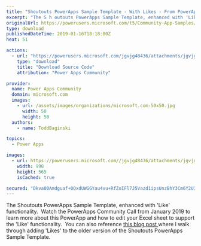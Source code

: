 ```yaml
---
title: "Shoutouts PowerApps Sample Template - With Likes - From PowerApps January 2019 Community Call"
excerpt: "The S h outouts PowerApps Sample Template, enhanced with 'Like' functionality. Watch the PowerApps Community Call from January 2019 to learn more"
originalUrl: https://powerusers.microsoft.com/t5/Community-App-Samples/Shoutouts-PowerApps-Sample-Template-With-Likes-From-PowerApps/td-p/205643
type: download
publishedDateTime: 2019-01-16T18:18:00Z
heat: 51

actions:
  - url: "https://powerusers.microsoft.com/jgvjg48436/attachments/jgvjg48436/AppFeedbackGallery/78/2/Shoutouts%20-%20Tablet%20-%20With%20Likes%20-%20PowerAppsCC.msapp"
    type: "download"
    title: "Download Source Code"
    attribution: "Power Apps Community"

provider:
  name: Power Apps Community
  domain: microsoft.com
  images:
    - url: /assets/images/organizations/microsoft.com-50x50.jpg
      width: 50
      height: 50
  authors:
    - name: ToddBaginski

topics:
  - Power Apps

images:
  - url: https://powerusers.microsoft.com//jgvjg48436/attachments/jgvjg48436/AppFeedbackGallery/78/1/Shoutouts%20With%20Likes.png
    width: 998
    height: 565
    isCached: true

secured: "Dkva00Amdguaf+0QxdUWGGYau4vu+RfZoIFl7J5Vazd1ipsUnzBhY3Cm6Y2U3JNxgLcPsiXo1v/LcEcjOJIZdzD5XkFJYCVW8ZzA6cQkiHw5OsMxUxOf3vkusmb1IdPaAOQjQFm+KBh8zlyiA/HRZu4NerbS3DYXwdcaY8OOQztQHb/3CDNRGhQqZ4uNoaQNYBADAWDDJPcZq1ZzKFwS6vLOug4pFk3lnQgqBrAIlfBdSSJkL1uy29QoBjG5hK7n6rnoZhKK3hmqozPHcebI1FtIJ42sg0c8hdliLsRpZaIVmfB9VJSYyfXzCNWrZq6eq4zv0bK42gf7tHs4SFxKGRLwSv66QFsw9OLejM0oFOfvxAPw+Hn17iITrZZSKDFmxSKFQhVixa4Gcf3xGn2cNA==;V4f1TdAkYDns+UsxhcAZOQ=="
---
```

<p><span>The S</span><span>h</span><span>outouts PowerApps Sample Template, enhanced with 'Like' functionality.&nbsp; Watch the PowerApps Community Call from January 2019 to learn more about this PowerApp and how to edit your Excel sheet to support the&nbsp;</span><span>'Like'&nbsp;</span><span>functionality.&nbsp; You can also&nbsp;</span><span>reference&nbsp;</span><a href="http://toddbaginski.com/blog/how-to-add-like-functionality-to-powerapps/" target="_self" rel="nofollow noopener noreferrer">this blog post<span>&nbsp;</span></a><span>where I walk through adding&nbsp;</span><span>'Likes'&nbsp;</span><span>to the older version of the Shoutouts PowerApps Sample T</span><span>e</span><span>mplate.</span></p>


